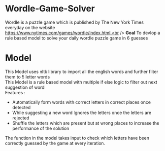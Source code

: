 # Wordle-Game-Solver
Wordle is a puzzle game which is published by The New York Times everyday on the website https://www.nytimes.com/games/wordle/index.html.<br />
**Goal** To devlop a rule based model to solve your daily wordle puzzle game in 6 guesses <br />

# Model
This Model uses nltk library to import all the english words and further fliter them to 5 letter words  <br />
This Model is a rule based model with multiple if else logic to filter out next suggestion of word  <br />
Features :  <br />
* Automatically form words with correct letters in correct places once detected
* While suggesting a new word Ignores the letters once the letters are rejected
* Shuffle the letters which are present but at wrong places to increase the performance of the solution <br />

The function in the model takes input to check which letters have been correctly guessed by the game at every iteration. 
